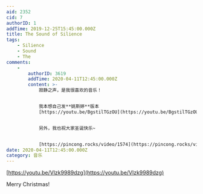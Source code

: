 ```yaml
---
aid: 2352
cid: 7
authorID: 1
addTime: 2019-12-25T15:45:00.000Z
title: The Sound of Silience
tags:
    - Silience
    - Sound
    - The
comments:
    -
        authorID: 3619
        addTime: 2020-04-11T12:45:00.000Z
        content: >-
            寂静之声，是我很喜欢的音乐！


            我本想自己发**姚斯婷**版本
            [https://youtu.be/BgstilTGzOU](https://youtu.be/BgstilTGzOU)


            另外，我也祝大家圣诞快乐~


            [https://pincong.rocks/video/1574](https://pincong.rocks/video/1574)
date: 2020-04-11T12:45:00.000Z
category: 音乐
---
```


[https://youtu.be/Vlzk9989dzg](https://youtu.be/Vlzk9989dzg)

Merry Christmas!
